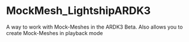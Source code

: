 # MockMesh_LightshipARDK3
A way to work with Mock-Meshes in the ARDK3 Beta. Also allows you to create Mock-Meshes in playback mode
